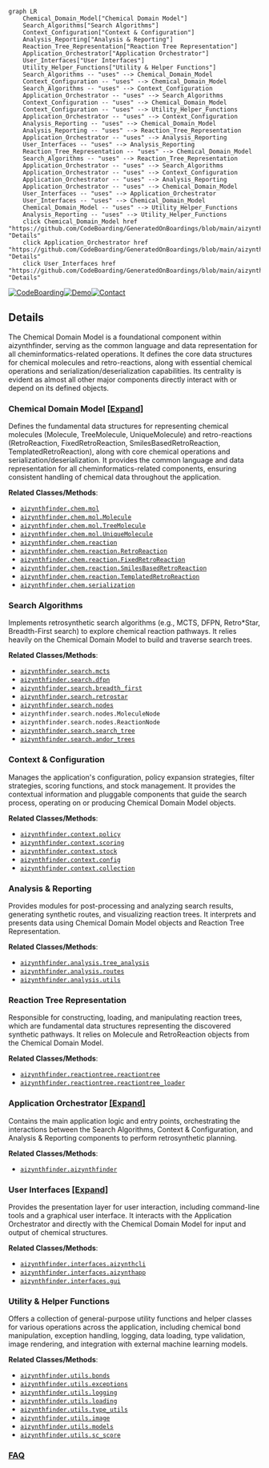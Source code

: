 ```mermaid
graph LR
    Chemical_Domain_Model["Chemical Domain Model"]
    Search_Algorithms["Search Algorithms"]
    Context_Configuration["Context & Configuration"]
    Analysis_Reporting["Analysis & Reporting"]
    Reaction_Tree_Representation["Reaction Tree Representation"]
    Application_Orchestrator["Application Orchestrator"]
    User_Interfaces["User Interfaces"]
    Utility_Helper_Functions["Utility & Helper Functions"]
    Search_Algorithms -- "uses" --> Chemical_Domain_Model
    Context_Configuration -- "uses" --> Chemical_Domain_Model
    Search_Algorithms -- "uses" --> Context_Configuration
    Application_Orchestrator -- "uses" --> Search_Algorithms
    Context_Configuration -- "uses" --> Chemical_Domain_Model
    Context_Configuration -- "uses" --> Utility_Helper_Functions
    Application_Orchestrator -- "uses" --> Context_Configuration
    Analysis_Reporting -- "uses" --> Chemical_Domain_Model
    Analysis_Reporting -- "uses" --> Reaction_Tree_Representation
    Application_Orchestrator -- "uses" --> Analysis_Reporting
    User_Interfaces -- "uses" --> Analysis_Reporting
    Reaction_Tree_Representation -- "uses" --> Chemical_Domain_Model
    Search_Algorithms -- "uses" --> Reaction_Tree_Representation
    Application_Orchestrator -- "uses" --> Search_Algorithms
    Application_Orchestrator -- "uses" --> Context_Configuration
    Application_Orchestrator -- "uses" --> Analysis_Reporting
    Application_Orchestrator -- "uses" --> Chemical_Domain_Model
    User_Interfaces -- "uses" --> Application_Orchestrator
    User_Interfaces -- "uses" --> Chemical_Domain_Model
    Chemical_Domain_Model -- "uses" --> Utility_Helper_Functions
    Analysis_Reporting -- "uses" --> Utility_Helper_Functions
    click Chemical_Domain_Model href "https://github.com/CodeBoarding/GeneratedOnBoardings/blob/main/aizynthfinder/Chemical_Domain_Model.md" "Details"
    click Application_Orchestrator href "https://github.com/CodeBoarding/GeneratedOnBoardings/blob/main/aizynthfinder/Application_Orchestrator.md" "Details"
    click User_Interfaces href "https://github.com/CodeBoarding/GeneratedOnBoardings/blob/main/aizynthfinder/User_Interfaces.md" "Details"
```

[![CodeBoarding](https://img.shields.io/badge/Generated%20by-CodeBoarding-9cf?style=flat-square)](https://github.com/CodeBoarding/CodeBoarding)[![Demo](https://img.shields.io/badge/Try%20our-Demo-blue?style=flat-square)](https://www.codeboarding.org/demo)[![Contact](https://img.shields.io/badge/Contact%20us%20-%20contact@codeboarding.org-lightgrey?style=flat-square)](mailto:contact@codeboarding.org)

## Details

The Chemical Domain Model is a foundational component within aizynthfinder, serving as the common language and data representation for all cheminformatics-related operations. It defines the core data structures for chemical molecules and retro-reactions, along with essential chemical operations and serialization/deserialization capabilities. Its centrality is evident as almost all other major components directly interact with or depend on its defined objects.

### Chemical Domain Model [[Expand]](./Chemical_Domain_Model.md)
Defines the fundamental data structures for representing chemical molecules (Molecule, TreeMolecule, UniqueMolecule) and retro-reactions (RetroReaction, FixedRetroReaction, SmilesBasedRetroReaction, TemplatedRetroReaction), along with core chemical operations and serialization/deserialization. It provides the common language and data representation for all cheminformatics-related components, ensuring consistent handling of chemical data throughout the application.


**Related Classes/Methods**:

- <a href="https://github.com/MolecularAI/aizynthfinder/blob/master/aizynthfinder/chem/mol.py" target="_blank" rel="noopener noreferrer">`aizynthfinder.chem.mol`</a>
- <a href="https://github.com/MolecularAI/aizynthfinder/blob/master/aizynthfinder/chem/mol.py" target="_blank" rel="noopener noreferrer">`aizynthfinder.chem.mol.Molecule`</a>
- <a href="https://github.com/MolecularAI/aizynthfinder/blob/master/aizynthfinder/chem/mol.py" target="_blank" rel="noopener noreferrer">`aizynthfinder.chem.mol.TreeMolecule`</a>
- <a href="https://github.com/MolecularAI/aizynthfinder/blob/master/aizynthfinder/chem/mol.py" target="_blank" rel="noopener noreferrer">`aizynthfinder.chem.mol.UniqueMolecule`</a>
- <a href="https://github.com/MolecularAI/aizynthfinder/blob/master/aizynthfinder/chem/reaction.py" target="_blank" rel="noopener noreferrer">`aizynthfinder.chem.reaction`</a>
- <a href="https://github.com/MolecularAI/aizynthfinder/blob/master/aizynthfinder/chem/reaction.py" target="_blank" rel="noopener noreferrer">`aizynthfinder.chem.reaction.RetroReaction`</a>
- <a href="https://github.com/MolecularAI/aizynthfinder/blob/master/aizynthfinder/chem/reaction.py" target="_blank" rel="noopener noreferrer">`aizynthfinder.chem.reaction.FixedRetroReaction`</a>
- <a href="https://github.com/MolecularAI/aizynthfinder/blob/master/aizynthfinder/chem/reaction.py" target="_blank" rel="noopener noreferrer">`aizynthfinder.chem.reaction.SmilesBasedRetroReaction`</a>
- <a href="https://github.com/MolecularAI/aizynthfinder/blob/master/aizynthfinder/chem/reaction.py" target="_blank" rel="noopener noreferrer">`aizynthfinder.chem.reaction.TemplatedRetroReaction`</a>
- <a href="https://github.com/MolecularAI/aizynthfinder/blob/master/aizynthfinder/chem/serialization.py" target="_blank" rel="noopener noreferrer">`aizynthfinder.chem.serialization`</a>


### Search Algorithms
Implements retrosynthetic search algorithms (e.g., MCTS, DFPN, Retro*Star, Breadth-First search) to explore chemical reaction pathways. It relies heavily on the Chemical Domain Model to build and traverse search trees.


**Related Classes/Methods**:

- <a href="https://github.com/MolecularAI/aizynthfinder/blob/master/aizynthfinder/aizynthfinder.py" target="_blank" rel="noopener noreferrer">`aizynthfinder.search.mcts`</a>
- <a href="https://github.com/MolecularAI/aizynthfinder/blob/master/aizynthfinder/aizynthfinder.py" target="_blank" rel="noopener noreferrer">`aizynthfinder.search.dfpn`</a>
- <a href="https://github.com/MolecularAI/aizynthfinder/blob/master/aizynthfinder/aizynthfinder.py" target="_blank" rel="noopener noreferrer">`aizynthfinder.search.breadth_first`</a>
- <a href="https://github.com/MolecularAI/aizynthfinder/blob/master/aizynthfinder/aizynthfinder.py" target="_blank" rel="noopener noreferrer">`aizynthfinder.search.retrostar`</a>
- <a href="https://github.com/MolecularAI/aizynthfinder/blob/master/aizynthfinder/aizynthfinder.py" target="_blank" rel="noopener noreferrer">`aizynthfinder.search.nodes`</a>
- `aizynthfinder.search.nodes.MoleculeNode`
- `aizynthfinder.search.nodes.ReactionNode`
- <a href="https://github.com/MolecularAI/aizynthfinder/blob/master/aizynthfinder/aizynthfinder.py" target="_blank" rel="noopener noreferrer">`aizynthfinder.search.search_tree`</a>
- <a href="https://github.com/MolecularAI/aizynthfinder/blob/master/aizynthfinder/search/andor_trees.py" target="_blank" rel="noopener noreferrer">`aizynthfinder.search.andor_trees`</a>


### Context & Configuration
Manages the application's configuration, policy expansion strategies, filter strategies, scoring functions, and stock management. It provides the contextual information and pluggable components that guide the search process, operating on or producing Chemical Domain Model objects.


**Related Classes/Methods**:

- <a href="https://github.com/MolecularAI/aizynthfinder/blob/master/aizynthfinder/aizynthfinder.py" target="_blank" rel="noopener noreferrer">`aizynthfinder.context.policy`</a>
- <a href="https://github.com/MolecularAI/aizynthfinder/blob/master/aizynthfinder/aizynthfinder.py" target="_blank" rel="noopener noreferrer">`aizynthfinder.context.scoring`</a>
- <a href="https://github.com/MolecularAI/aizynthfinder/blob/master/aizynthfinder/aizynthfinder.py" target="_blank" rel="noopener noreferrer">`aizynthfinder.context.stock`</a>
- <a href="https://github.com/MolecularAI/aizynthfinder/blob/master/aizynthfinder/context/config.py" target="_blank" rel="noopener noreferrer">`aizynthfinder.context.config`</a>
- <a href="https://github.com/MolecularAI/aizynthfinder/blob/master/aizynthfinder/context/collection.py" target="_blank" rel="noopener noreferrer">`aizynthfinder.context.collection`</a>


### Analysis & Reporting
Provides modules for post-processing and analyzing search results, generating synthetic routes, and visualizing reaction trees. It interprets and presents data using Chemical Domain Model objects and Reaction Tree Representation.


**Related Classes/Methods**:

- <a href="https://github.com/MolecularAI/aizynthfinder/blob/master/aizynthfinder/analysis/tree_analysis.py" target="_blank" rel="noopener noreferrer">`aizynthfinder.analysis.tree_analysis`</a>
- <a href="https://github.com/MolecularAI/aizynthfinder/blob/master/aizynthfinder/analysis/routes.py" target="_blank" rel="noopener noreferrer">`aizynthfinder.analysis.routes`</a>
- <a href="https://github.com/MolecularAI/aizynthfinder/blob/master/aizynthfinder/analysis/utils.py" target="_blank" rel="noopener noreferrer">`aizynthfinder.analysis.utils`</a>


### Reaction Tree Representation
Responsible for constructing, loading, and manipulating reaction trees, which are fundamental data structures representing the discovered synthetic pathways. It relies on Molecule and RetroReaction objects from the Chemical Domain Model.


**Related Classes/Methods**:

- <a href="https://github.com/MolecularAI/aizynthfinder/blob/master/aizynthfinder/reactiontree.py" target="_blank" rel="noopener noreferrer">`aizynthfinder.reactiontree.reactiontree`</a>
- <a href="https://github.com/MolecularAI/aizynthfinder/blob/master/aizynthfinder/reactiontree.py" target="_blank" rel="noopener noreferrer">`aizynthfinder.reactiontree.reactiontree_loader`</a>


### Application Orchestrator [[Expand]](./Application_Orchestrator.md)
Contains the main application logic and entry points, orchestrating the interactions between the Search Algorithms, Context & Configuration, and Analysis & Reporting components to perform retrosynthetic planning.


**Related Classes/Methods**:

- <a href="https://github.com/MolecularAI/aizynthfinder/blob/master/aizynthfinder/aizynthfinder.py" target="_blank" rel="noopener noreferrer">`aizynthfinder.aizynthfinder`</a>


### User Interfaces [[Expand]](./User_Interfaces.md)
Provides the presentation layer for user interaction, including command-line tools and a graphical user interface. It interacts with the Application Orchestrator and directly with the Chemical Domain Model for input and output of chemical structures.


**Related Classes/Methods**:

- <a href="https://github.com/MolecularAI/aizynthfinder/blob/master/aizynthfinder/interfaces/aizynthcli.py" target="_blank" rel="noopener noreferrer">`aizynthfinder.interfaces.aizynthcli`</a>
- <a href="https://github.com/MolecularAI/aizynthfinder/blob/master/aizynthfinder/interfaces/aizynthapp.py" target="_blank" rel="noopener noreferrer">`aizynthfinder.interfaces.aizynthapp`</a>
- <a href="https://github.com/MolecularAI/aizynthfinder/blob/master/aizynthfinder/aizynthfinder.py" target="_blank" rel="noopener noreferrer">`aizynthfinder.interfaces.gui`</a>


### Utility & Helper Functions
Offers a collection of general-purpose utility functions and helper classes for various operations across the application, including chemical bond manipulation, exception handling, logging, data loading, type validation, image rendering, and integration with external machine learning models.


**Related Classes/Methods**:

- <a href="https://github.com/MolecularAI/aizynthfinder/blob/master/aizynthfinder/utils/bonds.py" target="_blank" rel="noopener noreferrer">`aizynthfinder.utils.bonds`</a>
- <a href="https://github.com/MolecularAI/aizynthfinder/blob/master/aizynthfinder/utils/exceptions.py" target="_blank" rel="noopener noreferrer">`aizynthfinder.utils.exceptions`</a>
- <a href="https://github.com/MolecularAI/aizynthfinder/blob/master/aizynthfinder/utils/logging.py" target="_blank" rel="noopener noreferrer">`aizynthfinder.utils.logging`</a>
- <a href="https://github.com/MolecularAI/aizynthfinder/blob/master/aizynthfinder/utils/loading.py" target="_blank" rel="noopener noreferrer">`aizynthfinder.utils.loading`</a>
- <a href="https://github.com/MolecularAI/aizynthfinder/blob/master/aizynthfinder/utils/type_utils.py" target="_blank" rel="noopener noreferrer">`aizynthfinder.utils.type_utils`</a>
- <a href="https://github.com/MolecularAI/aizynthfinder/blob/master/aizynthfinder/utils/image.py" target="_blank" rel="noopener noreferrer">`aizynthfinder.utils.image`</a>
- <a href="https://github.com/MolecularAI/aizynthfinder/blob/master/aizynthfinder/utils/models.py" target="_blank" rel="noopener noreferrer">`aizynthfinder.utils.models`</a>
- <a href="https://github.com/MolecularAI/aizynthfinder/blob/master/aizynthfinder/utils/sc_score.py" target="_blank" rel="noopener noreferrer">`aizynthfinder.utils.sc_score`</a>




### [FAQ](https://github.com/CodeBoarding/GeneratedOnBoardings/tree/main?tab=readme-ov-file#faq)
